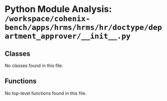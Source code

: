 # Python Module Analysis: `/workspace/cohenix-bench/apps/hrms/hrms/hr/doctype/department_approver/__init__.py`

## Classes

No classes found in this file.


## Functions

No top-level functions found in this file.
